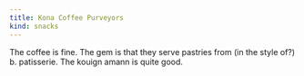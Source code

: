 ```yaml
---
title: Kona Coffee Purveyors
kind: snacks
---
```

The coffee is fine. The gem is that they serve pastries from (in the style of?) b. patisserie. The kouign amann is quite good.
